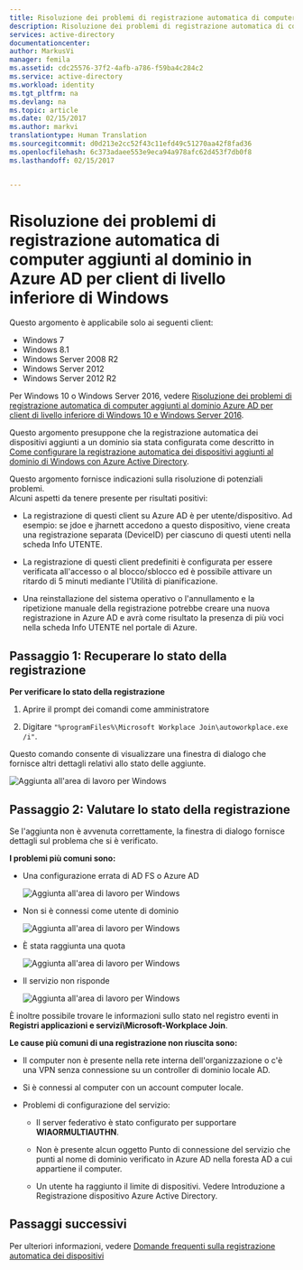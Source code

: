```yaml
---
title: Risoluzione dei problemi di registrazione automatica di computer aggiunti al dominio Azure AD per client di livello inferiore di Windows | Documentazione Microsoft
description: Risoluzione dei problemi di registrazione automatica di computer aggiunti al dominio Azure AD per client di livello inferiore di Windows.
services: active-directory
documentationcenter: 
author: MarkusVi
manager: femila
ms.assetid: cdc25576-37f2-4afb-a786-f59ba4c284c2
ms.service: active-directory
ms.workload: identity
ms.tgt_pltfrm: na
ms.devlang: na
ms.topic: article
ms.date: 02/15/2017
ms.author: markvi
translationtype: Human Translation
ms.sourcegitcommit: d0d213e2cc52f43c11efd49c51270aa42f8fad36
ms.openlocfilehash: 6c373adaee553e9eca94a978afc62d453f7db0f8
ms.lasthandoff: 02/15/2017


---
```

# <a name="troubleshooting-auto-registration-of-domain-joined-computers-to-azure-ad-for-windows-down-level-clients"></a>Risoluzione dei problemi di registrazione automatica di computer aggiunti al dominio in Azure AD per client di livello inferiore di Windows 

Questo argomento è applicabile solo ai seguenti client: 

- Windows 7 
- Windows 8.1 
- Windows Server 2008 R2 
- Windows Server 2012 
- Windows Server 2012 R2 
 

Per Windows 10 o Windows Server 2016, vedere [Risoluzione dei problemi di registrazione automatica di computer aggiunti al dominio Azure AD per client di livello inferiore di Windows 10 e Windows Server 2016](active-directory-conditional-access-automatic-device-registration-troubleshoot-windows.md).

Questo argomento presuppone che la registrazione automatica dei dispositivi aggiunti a un dominio sia stata configurata come descritto in [Come configurare la registrazione automatica dei dispositivi aggiunti al dominio di Windows con Azure Active Directory](active-directory-conditional-access-automatic-device-registration-get-started.md).
 
Questo argomento fornisce indicazioni sulla risoluzione di potenziali problemi.  
Alcuni aspetti da tenere presente per risultati positivi: 

- La registrazione di questi client su Azure AD è per utente/dispositivo. Ad esempio: se jdoe e jharnett accedono a questo dispositivo, viene creata una registrazione separata (DeviceID) per ciascuno di questi utenti nella scheda Info UTENTE.  

- La registrazione di questi client predefiniti è configurata per essere verificata all'accesso o al blocco/sblocco ed è possibile attivare un ritardo di 5 minuti mediante l'Utilità di pianificazione. 

- Una reinstallazione del sistema operativo o l'annullamento e la ripetizione manuale della registrazione potrebbe creare una nuova registrazione in Azure AD e avrà come risultato la presenza di più voci nella scheda Info UTENTE nel portale di Azure. 


## <a name="step-1-retrieve-the-registration-status"></a>Passaggio 1: Recuperare lo stato della registrazione 

**Per verificare lo stato della registrazione**  

1. Aprire il prompt dei comandi come amministratore 

2. Digitare `"%programFiles%\Microsoft Workplace Join\autoworkplace.exe /i"`.

Questo comando consente di visualizzare una finestra di dialogo che fornisce altri dettagli relativi allo stato delle aggiunte.

![Aggiunta all'area di lavoro per Windows](./media/active-directory-conditional-access-automatic-device-registration-troubleshoot-windows-legacy/01.png)


## <a name="step-2-evaluate-the-registration-status"></a>Passaggio 2: Valutare lo stato della registrazione 

Se l'aggiunta non è avvenuta correttamente, la finestra di dialogo fornisce dettagli sul problema che si è verificato.

**I problemi più comuni sono:**

- Una configurazione errata di AD FS o Azure AD

    ![Aggiunta all'area di lavoro per Windows](./media/active-directory-conditional-access-automatic-device-registration-troubleshoot-windows-legacy/02.png)

- Non si è connessi come utente di dominio

    ![Aggiunta all'area di lavoro per Windows](./media/active-directory-conditional-access-automatic-device-registration-troubleshoot-windows-legacy/03.png)

- È stata raggiunta una quota

    ![Aggiunta all'area di lavoro per Windows](./media/active-directory-conditional-access-automatic-device-registration-troubleshoot-windows-legacy/04.png)

- Il servizio non risponde 

    ![Aggiunta all'area di lavoro per Windows](./media/active-directory-conditional-access-automatic-device-registration-troubleshoot-windows-legacy/05.png)

È inoltre possibile trovare le informazioni sullo stato nel registro eventi in **Registri applicazioni e servizi\Microsoft-Workplace Join**.
  
**Le cause più comuni di una registrazione non riuscita sono:** 

- Il computer non è presente nella rete interna dell'organizzazione o c'è una VPN senza connessione su un controller di dominio locale AD.

- Si è connessi al computer con un account computer locale. 

- Problemi di configurazione del servizio: 

  - Il server federativo è stato configurato per supportare **WIAORMULTIAUTHN**. 

  - Non è presente alcun oggetto Punto di connessione del servizio che punti al nome di dominio verificato in Azure AD nella foresta AD a cui appartiene il computer.

  - Un utente ha raggiunto il limite di dispositivi. Vedere Introduzione a Registrazione dispositivo Azure Active Directory.

## <a name="next-steps"></a>Passaggi successivi

Per ulteriori informazioni, vedere [Domande frequenti sulla registrazione automatica dei dispositivi](active-directory-conditional-access-automatic-device-registration-faq.md) 

